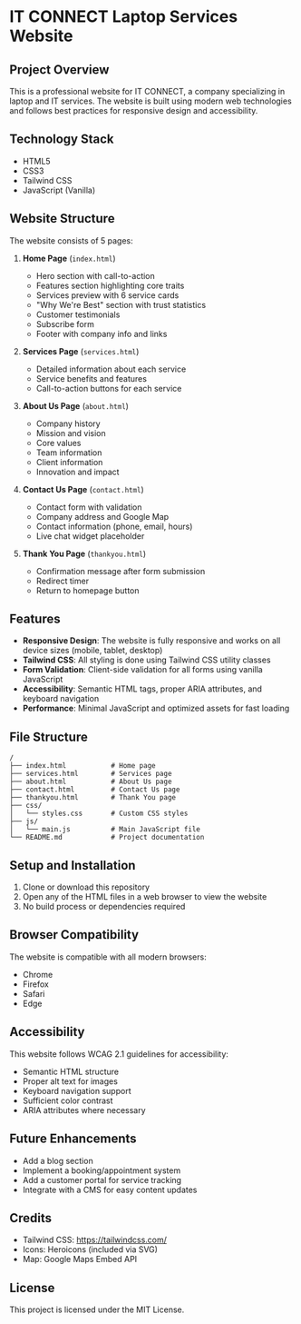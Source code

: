 # IT CONNECT Laptop Services Website

## Project Overview

This is a professional website for IT CONNECT, a company specializing in laptop and IT services. The website is built using modern web technologies and follows best practices for responsive design and accessibility.

## Technology Stack

- HTML5
- CSS3
- Tailwind CSS
- JavaScript (Vanilla)

## Website Structure

The website consists of 5 pages:

1. **Home Page** (`index.html`)
   - Hero section with call-to-action
   - Features section highlighting core traits
   - Services preview with 6 service cards
   - "Why We're Best" section with trust statistics
   - Customer testimonials
   - Subscribe form
   - Footer with company info and links

2. **Services Page** (`services.html`)
   - Detailed information about each service
   - Service benefits and features
   - Call-to-action buttons for each service

3. **About Us Page** (`about.html`)
   - Company history
   - Mission and vision
   - Core values
   - Team information
   - Client information
   - Innovation and impact

4. **Contact Us Page** (`contact.html`)
   - Contact form with validation
   - Company address and Google Map
   - Contact information (phone, email, hours)
   - Live chat widget placeholder

5. **Thank You Page** (`thankyou.html`)
   - Confirmation message after form submission
   - Redirect timer
   - Return to homepage button

## Features

- **Responsive Design**: The website is fully responsive and works on all device sizes (mobile, tablet, desktop)
- **Tailwind CSS**: All styling is done using Tailwind CSS utility classes
- **Form Validation**: Client-side validation for all forms using vanilla JavaScript
- **Accessibility**: Semantic HTML tags, proper ARIA attributes, and keyboard navigation
- **Performance**: Minimal JavaScript and optimized assets for fast loading

## File Structure

```
/
├── index.html           # Home page
├── services.html        # Services page
├── about.html           # About Us page
├── contact.html         # Contact Us page
├── thankyou.html        # Thank You page
├── css/
│   └── styles.css       # Custom CSS styles
├── js/
│   └── main.js          # Main JavaScript file
└── README.md            # Project documentation
```

## Setup and Installation

1. Clone or download this repository
2. Open any of the HTML files in a web browser to view the website
3. No build process or dependencies required

## Browser Compatibility

The website is compatible with all modern browsers:
- Chrome
- Firefox
- Safari
- Edge

## Accessibility

This website follows WCAG 2.1 guidelines for accessibility:
- Semantic HTML structure
- Proper alt text for images
- Keyboard navigation support
- Sufficient color contrast
- ARIA attributes where necessary

## Future Enhancements

- Add a blog section
- Implement a booking/appointment system
- Add a customer portal for service tracking
- Integrate with a CMS for easy content updates

## Credits

- Tailwind CSS: https://tailwindcss.com/
- Icons: Heroicons (included via SVG)
- Map: Google Maps Embed API

## License

This project is licensed under the MIT License.
